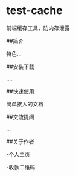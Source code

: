 # test-cache

前端缓存工具，防内存泄露

##简介

特色...

##安装下载

....

##快速使用

简单接入的文档

##交流提问

...

##关于作者

-个人主页

-收款二维码